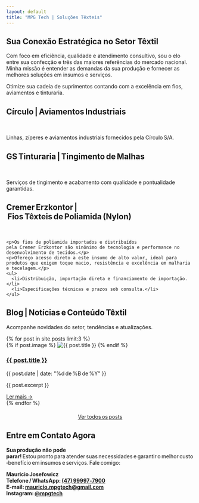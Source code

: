 ```yaml
---
layout: default
title: "MPG Tech | Soluções Têxteis"
---
```


<main class="container">

  <!-- Proposta -->
  <section id="proposta">
    <h2>Sua Conexão Estratégica no Setor Têxtil</h2>
    <p>Com foco em eficiência, qualidade e atendimento consultivo, sou o elo entre sua confecção e três das maiores referências do mercado nacional. Minha missão é entender as demandas da sua produção e fornecer as melhores soluções em insumos e serviços.</p>
    <p>Otimize sua cadeia de suprimentos contando com a excelência em fios, aviamentos e tinturaria.</p>
  </section>

  <!-- Aviamentos -->
  <section id="aviamentos" class="empresa-circulo">
    <h2>Círculo | Aviamentos Industriais</h2>
    <div class="carrossel-3x1" id="carrossel-circulo">
      <div class="carrossel-lista-imagens">
        <img src="{{ site.baseurl }}/imagens/circulo_linha_120_2.png" alt="">
        <img src="{{ site.baseurl }}/imagens/circulo_fitas_1.png" alt="">
        <img src="{{ site.baseurl }}/imagens/circulo_linha_overlock_1.png" alt="">
        <img src="{{ site.baseurl }}/imagens/circulo_ziper_1.png" alt="">
        <img src="{{ site.baseurl }}/imagens/circulo_colas.png" alt="">
        <img src="{{ site.baseurl }}/imagens/circulo_tesoura.png" alt="">
      </div>
    </div>
    <p>Linhas, zíperes e aviamentos industriais fornecidos pela Círculo S/A.</p>
  </section>

  <!-- Tinturaria -->
  <section id="tinturaria" class="empresa-gs">
    <h2>GS Tinturaria | Tingimento de Malhas</h2>
    <div class="carrossel-3x1" id="carrossel-gs">
      <div class="carrossel-lista-imagens">
        <img src="{{ site.baseurl }}/imagens/gs_acabamento_1.png" alt="">
        <img src="{{ site.baseurl }}/imagens/gs_acabamento_2.png" alt="">
        <img src="{{ site.baseurl }}/imagens/gs_acabamento_3.png" alt="">
        <img src="{{ site.baseurl }}/imagens/gs_maquinas_1.png" alt="">
        <img src="{{ site.baseurl }}/imagens/gs_rama_1.png" alt="">
      </div>
    </div>
    <p>Serviços de tingimento e acabamento com qualidade e pontualidade garantidas.</p>
  </section>

  <!-- Fios -->
  <section id="fios" class="empresa-cremer">
    <h2>Cremer Erzkontor | Fios Têxteis de Poliamida (Nylon)</h2>
    <div class="carrossel-3x1" id="carrossel-cremer">
      <div class="carrossel-lista-imagens">
        <img src="{{ site.baseurl }}/imagens/cremer_homem_1.png" alt="">
        <img src="{{ site.baseurl }}/imagens/cremer_pecas_1.png" alt="">
        <img src="{{ site.baseurl }}/imagens/cremer_mulher_1.png" alt="">
        <img src="{{ site.baseurl }}/imagens/cremer_pecas_2.png" alt="">
        <img src="{{ site.baseurl }}/imagens/cremer_pecas_3.png" alt="">
      </div>
    </div>

    <p>Os fios de poliamida importados e distribuídos pela Cremer Erzkontor são sinônimo de tecnologia e performance no desenvolvimento de tecidos.</p>
    <p>Ofereço acesso direto a este insumo de alto valor, ideal para produtos que exigem toque macio, resistência e excelência em malharia e tecelagem.</p>
    <ul>
      <li>Distribuição, importação direta e financiamento de importação.</li>
      <li>Especificações técnicas e prazos sob consulta.</li>
    </ul>
  </section>

  <!-- Blog -->
  <section id="blog">
    <h2>Blog | Notícias e Conteúdo Têxtil</h2>
    <p>Acompanhe novidades do setor, tendências e atualizações.</p>
    <div class="blog-container">
      {% for post in site.posts limit:3 %}
        <div class="blog-card">
          {% if post.image %}
            <img src="{{ post.image | relative_url }}" alt="{{ post.title }}" class="thumb-blog">
          {% endif %}
          <h3><a href="{{ post.url | relative_url }}">{{ post.title }}</a></h3>
          <p class="data-post">{{ post.date | date: "%d de %B de %Y" }}</p>
          <p>{{ post.excerpt }}</p>
          <a class="leia-mais" href="{{ post.url | relative_url }}">Ler mais →</a>
        </div>
      {% endfor %}
    </div>
    <p style="text-align:center; margin-top:20px;">
      <a href="{{ '/blog/' | relative_url }}">Ver todos os posts</a>
    </p>
  </section>

  <!-- Contato -->
  <section id="contato">
  <h2>Entre em Contato Agora</h2>
  <p><strong>Sua produção não pode parar!</strong> Estou pronto para atender suas necessidades e garantir o melhor custo‑benefício em insumos e serviços. Fale comigo:</p>

  <p>
    <strong>Mauricio Josefowicz</strong><br>
    <strong>Telefone / WhatsApp:</strong> <a href="https://wa.me/5547999977900" target="_blank"><strong>(47) 99997‑7900</strong></a><br>
    <strong>E‑mail:</strong> <a href="mailto:mauricio.mpgtech@gmail.com"><strong>mauricio.mpgtech@gmail.com</strong></a><br>
    <strong>Instagram:</strong> <a href="https://www.instagram.com/mpgtech" target="_blank"><strong>@mpgtech</strong></a>
  </p>
</section>

</main>

<script>
  function iniciarCarrossel(idCarrossel, intervalo) {
    const carrossel = document.getElementById(idCarrossel);
    if (!carrossel) return;
    const lista = carrossel.querySelector('.carrossel-lista-imagens');
    const imagens = Array.from(lista.querySelectorAll('img'));
    const blocos = [];
    const num = imagens.length;
    for (let i = 0; i < num; i += 3) {
      const bloco = document.createElement('div');
      bloco.classList.add('carrossel-bloco');
      for (let j = 0; j < 3; j++) {
        const img = imagens[(i + j) % num];
        bloco.append(img.cloneNode(true));
      }
      blocos.push(bloco);
      carrossel.append(bloco);
    }
    lista.remove();
    let indice = 0;
    function mostrar(i){
      blocos.forEach(b=>b.classList.remove('ativo'));
      blocos[i].classList.add('ativo');
    }
    function proximo(){
      indice=(indice+1)%blocos.length; mostrar(indice);
    }
    mostrar(indice);
    if(blocos.length>1) setInterval(proximo,intervalo);
  }
  document.addEventListener('DOMContentLoaded',()=>{
    iniciarCarrossel('carrossel-circulo',5000);
    iniciarCarrossel('carrossel-gs',5000);
    iniciarCarrossel('carrossel-cremer',5000);
  });
</script>
